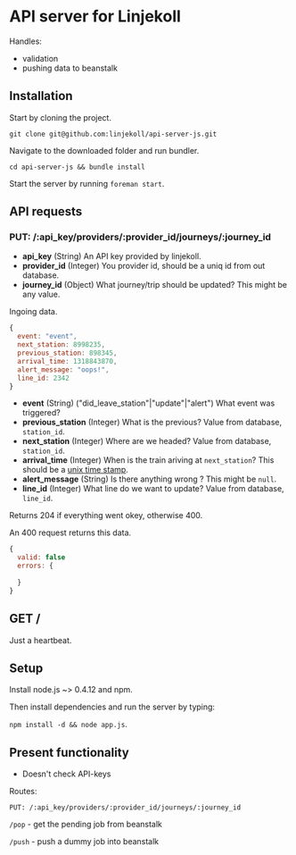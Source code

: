 # API server for Linjekoll

Handles:

- validation
- pushing data to beanstalk

## Installation

Start by cloning the project.

`git clone git@github.com:linjekoll/api-server-js.git`

Navigate to the downloaded folder and run bundler.

`cd api-server-js && bundle install`

Start the server by running `foreman start`.
  
## API requests


### PUT: /:api_key/providers/:provider_id/journeys/:journey_id

- **api_key** (String) An API key provided by linjekoll.
- **provider_id** (Integer) You provider id, should be a uniq id from out database.
- **journey_id** (Object) What journey/trip should be updated? This might be any value.

Ingoing data.

``` javascript
{
  event: "event",
  next_station: 8998235,
  previous_station: 898345,
  arrival_time: 1318843870,
  alert_message: "oops!",
  line_id: 2342
}
```

- **event** (String) ("did_leave_station"|"update"|"alert") What event was triggered?
- **previous_station** (Integer) What is the previous? Value from database, `station_id`.
- **next_station** (Integer) Where are we headed? Value from database, `station_id`.
- **arrival_time** (Integer) When is the train ariving at `next_station`? This should be a [unix time stamp](http://en.wikipedia.org/wiki/Unix_time).
- **alert_message** (String) Is there anything wrong ? This might be `null`.
- **line_id** (Integer) What line do we want to update? Value from database, `line_id`.

Returns 204 if everything went okey, otherwise 400.

An 400 request returns this data.

``` javascript
{
  valid: false
  errors: {
    
  }
}
```

## GET /

Just a heartbeat.

## Setup

Install node.js ~> 0.4.12 and npm.

Then install dependencies and run the server by typing: 

`npm install -d && node app.js`.


## Present functionality

- Doesn't check API-keys

Routes:

`PUT: /:api_key/providers/:provider_id/journeys/:journey_id`

`/pop` - get the pending job from beanstalk

`/push` - push a dummy job into beanstalk